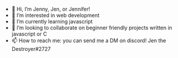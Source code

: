 - 👋 Hi, I’m Jenny, Jen, or Jennifer!
- 👀 I’m interested in web development
- 🌱 I’m currently learning javascript
- 💞️ I’m looking to collaborate on beginner friendly projects written in javascript or C
- 📫 How to reach me: you can send me a DM on discord! Jen the Destroyer#2727

<!---
DonkeyFeet00/DonkeyFeet00 is a ✨ special ✨ repository because its `README.md` (this file) appears on your GitHub profile.
You can click the Preview link to take a look at your changes.
--->
